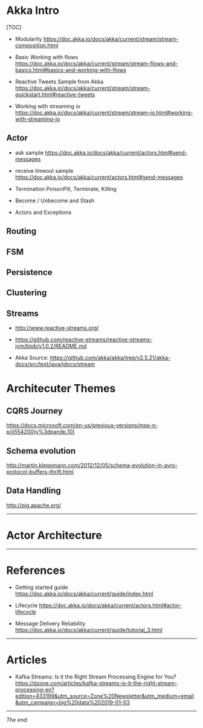 Akka Intro
===============================================================================

[TOC]



- Modularity
  https://doc.akka.io/docs/akka/current/stream/stream-composition.html

- Basic Working with flows
  https://doc.akka.io/docs/akka/current/stream/stream-flows-and-basics.html#basics-and-working-with-flows 

- Reactive Tweets Sample from Akka
  https://doc.akka.io/docs/akka/current/stream/stream-quickstart.html#reactive-tweets 

- Working with streaming io
  https://doc.akka.io/docs/akka/current/stream/stream-io.html#working-with-streaming-io
  
  


## Actor 

- ask sample
  https://doc.akka.io/docs/akka/current/actors.html#send-messages
  
- receive timeout sample 
  https://doc.akka.io/docs/akka/current/actors.html#send-messages
  
- Termination 
  PoisonPill, Terminate, Killing
  
- Become / Unbecome and Stash 

- Actors and Exceptions    


## Routing

## FSM

## Persistence 

## Clustering

## Streams

- http://www.reactive-streams.org/

- https://github.com/reactive-streams/reactive-streams-jvm/blob/v1.0.2/README.md 

- Akka Source:
  https://github.com/akka/akka/tree/v2.5.21/akka-docs/src/test/java/jdocs/stream


# Architecuter Themes

## CQRS Journey
https://docs.microsoft.com/en-us/previous-versions/msp-n-p/jj554200(v%3dpandp.10)  
 
## Schema evolution

http://martin.kleppmann.com/2012/12/05/schema-evolution-in-avro-protocol-buffers-thrift.html 

## Data Handling

http://pig.apache.org/ 


-------------------------------------------------------------------------------
# Actor Architecture




-------------------------------------------------------------------------------
# References

- Getting started guide
  https://doc.akka.io/docs/akka/current/guide/index.html

- Lifecycle
  https://doc.akka.io/docs/akka/current/actors.html#actor-lifecycle 

- Message Delivery Reliability
  https://doc.akka.io/docs/akka/current/guide/tutorial_3.html 

  
-------------------------------------------------------------------------------
# Articles

- Kafka Streams: Is it the Right Stream Processing Engine for You?
  https://dzone.com/articles/kafka-streams-is-it-the-right-stream-processing-en?edition=433199&utm_source=Zone%20Newsletter&utm_medium=email&utm_campaign=big%20data%202019-01-03


-------------------------------------------------------------------------------
_The end._

